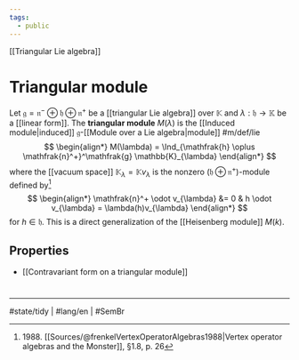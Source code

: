 ```yaml
---
tags:
  - public
---
```

[[Triangular Lie algebra]]
# Triangular module

Let $\mathfrak{g} = \mathfrak{n}^{-} \oplus \mathfrak{h} \oplus \mathfrak{n}^+$ be a [[triangular Lie algebra]] over $\mathbb{K}$
and $\lambda : \mathfrak{h} \to \mathbb{K}$ be a [[linear form]].
The **triangular module** $M(\lambda)$ is the [[Induced module|induced]] $\mathfrak{g}$-[[Module over a Lie algebra|module]] #m/def/lie
$$
\begin{align*}
M(\lambda) = \Ind_{\mathfrak{h} \oplus \mathfrak{n}^+}^\mathfrak{g} \mathbb{K}_{\lambda}
\end{align*}
$$
where the [[vacuum space]] $\mathbb{K}_{\lambda} = \mathbb{K}v_{\lambda}$ is the nonzero $(\mathfrak{h}\oplus \mathfrak{n}^+)$-module defined by[^1988]
$$
\begin{align*}
\mathfrak{n}^+ \odot  v_{\lambda} &= 0 & h \odot  v_{\lambda} = \lambda(h)v_{\lambda}
\end{align*}
$$
for $h \in \mathfrak{h}$.
This is a direct generalization of the [[Heisenberg module]] $M(k)$.

  [^1988]: 1988\. [[Sources/@frenkelVertexOperatorAlgebras1988|Vertex operator algebras and the Monster]], §1.8, p. 26

## Properties

- [[Contravariant form on a triangular module]]

#
---
#state/tidy | #lang/en | #SemBr
